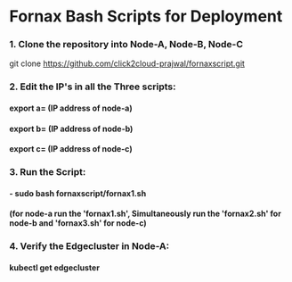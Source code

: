 # Fornax Bash Scripts for Deployment

### 1. Clone the repository into Node-A, Node-B, Node-C
git clone https://github.com/click2cloud-prajwal/fornaxscript.git

### 2. Edit the IP's in all the Three scripts:
#### export a= (IP address of node-a)
#### export b= (IP address of node-b)
#### export c= (IP address of node-c)

### 3. Run the Script:
#### - sudo bash fornaxscript/fornax1.sh 
#### (for node-a run the 'fornax1.sh', Simultaneously run the 'fornax2.sh' for node-b and 'fornax3.sh' for node-c)
  
### 4. Verify the Edgecluster in Node-A:
#### kubectl get edgecluster

